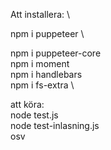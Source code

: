 Att installera:         \


npm i puppeteer \

npm i puppeteer-core \
npm i moment \
npm i handlebars \
npm i fs-extra \

att köra:\
node test.js\
node test-inlasning.js\
osv
